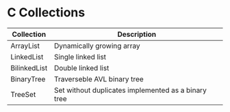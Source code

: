 # C Collections

| Collection   | Description                                         |
| ------------ | --------------------------------------------------- |
| ArrayList    | Dynamically growing array                           |
| LinkedList   | Single linked list                                  |
| BilinkedList | Double linked list                                  |
| BinaryTree   | Traverseble AVL binary tree                         |
| TreeSet      | Set without duplicates implemented as a binary tree |
